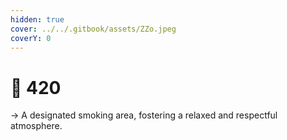 ```yaml
---
hidden: true
cover: ../../.gitbook/assets/ZZo.jpeg
coverY: 0
---
```


# 📍 420

→ A designated smoking area, fostering a relaxed and respectful atmosphere.
